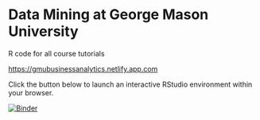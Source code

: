 # Data Mining at George Mason University
R code for all course tutorials

<a href = "https://gmudatamining.com" 
   target = "_blank"> 
 https://gmubusinessanalytics.netlify.app.com
</a>

Click the button below to launch an interactive RStudio environment within your browser. 

[![Binder](https://mybinder.org/badge_logo.svg)](https://mybinder.org/v2/gh/dsvancer/gbus-738-r-tutorials/master?urlpath=rstudio)
